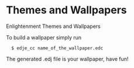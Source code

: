 Themes and Wallpapers
======

Enlightenment Themes and Wallpapers

To build a wallpaper simply run
```
  $ edje_cc name_of_the_wallpaper.edc
```
The generated .edj file is your wallpaper, have fun!

